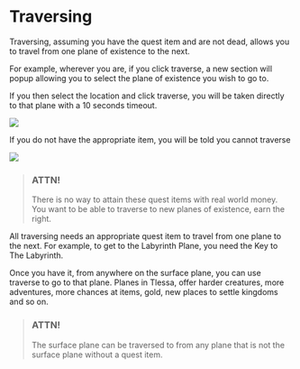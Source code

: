 # Traversing

Traversing, assuming you have the quest item and are not dead, allows you to travel from one plane of existence to the next.

For example, wherever you are, if you click traverse, a new section will popup allowing you to select the plane of existence you wish to go to.

If you then select the location and click traverse, you will be taken directly to that plane with a 10 seconds timeout.

<div class="mb-4">
    <a href="/storage/info/traverse/images/traverse.png" class="glightbox">
        <img src="/storage/info/traverse/images/traverse.png" class="img-fluid" />
    </a>
</div>

If you do not have the appropriate item, you will be told you cannot traverse

<div class="mb-4">
    <a href="/storage/info/traverse/images/traverse-error.png" class="glightbox">
        <img src="/storage/info/traverse/images/traverse-error.png" class="img-fluid" />
    </a>
</div>

> ### ATTN!
>
> There is no way to attain these quest items with real world money. You want to be able to traverse to new planes of existence, earn the right.

All traversing needs an appropriate quest item to travel from one plane to the next. For example, to get to the Labyrinth Plane, you need the Key to The Labyrinth.

Once you have it, from anywhere on the surface plane, you can use traverse to go to that plane.
Planes in Tlessa, offer harder creatures, more adventures, more chances at items, gold, new places to settle kingdoms and so on.

> ### ATTN!
>
> The surface plane can be traversed to from any plane that is not the surface plane without a quest item.

